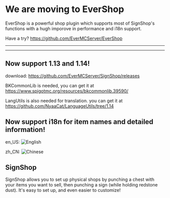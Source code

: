 # We are moving to EverShop

EverShop is a powerful shop plugin which supports most of SignShop's functions with a hugh imporove in performance and i18n support.

Have a try? https://github.com/EverMCServer/EverShop


-----

-----

## Now support 1.13 and 1.14!

download: https://github.com/EverMCServer/SignShop/releases

BKCommonLib is needed, you can get it at https://www.spigotmc.org/resources/bkcommonlib.39590/

LangUtils is also needed for translation. you can get it at https://github.com/NyaaCat/LanguageUtils/tree/1.14

## Now support i18n for item names and detailed information!

en_US:
<img src="https://i.imgur.com/vHSEvDt.png" title="English"/>

zh_CN:
<img src="https://i.imgur.com/FBUMY56.png" title="Chinese">

## SignShop
SignShop allows you to set up physical shops by punching a chest with your items you want to sell, then punching a sign (while holding redstone dust). It's easy to set up, and even easier to customize!


